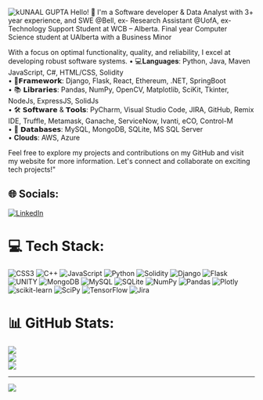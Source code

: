 ![kUNAAL GUPTA](https://github.com/kunaal-gupta/kunaal-gupta/assets/87749508/1955f1bb-c5b2-4946-843b-3c4746693fd3)
Hello! 👋 I'm a Software developer & Data Analyst with 3+ year experience, and SWE @Bell, ex- Research Assistant @UofA, ex-Technology Support Student at WCB – Alberta. Final year Computer Science student at UAlberta with a Business Minor

With a focus on optimal functionality, quality, and reliability, I excel at developing robust software systems.
• 💻𝐋𝐚𝐧𝐠𝐮𝐚𝐠𝐞𝐬: Python, Java, Maven JavaScript, C#, HTML/CSS, Solidity</br>
• 🔧𝗙𝗿𝗮𝗺𝗲𝘄𝗼𝗿𝗸: Django, Flask, React, Ethereum, .NET, SpringBoot</br>
• 📚 𝗟𝗶𝗯𝗿𝗮𝗿𝗶𝗲𝘀: Pandas, NumPy, OpenCV, Matplotlib, SciKit, Tkinter, NodeJs, ExpressJS, SolidJs</br>
• 🛠️ 𝗦𝗼𝗳𝘁𝘄𝗮𝗿𝗲 & 𝗧𝗼𝗼𝗹𝘀: PyCharm, Visual Studio Code, JIRA, GitHub, Remix IDE, Truffle, Metamask, Ganache, ServiceNow, Ivanti, eCO, Control-M </br>
• 💾 𝗗𝗮𝘁𝗮𝗯𝗮𝘀𝗲𝘀: MySQL, MongoDB, SQLite, MS SQL Server</br>
• **Clouds**: AWS, Azure


Feel free to explore my projects and contributions on my GitHub and visit my website for more information. Let's connect and collaborate on exciting tech projects!"


## 🌐 Socials:
[![LinkedIn](https://img.shields.io/badge/LinkedIn-%230077B5.svg?logo=linkedin&logoColor=white)](https://linkedin.com/in/https://www.linkedin.com/in/iamkunaalgupta/) 


# 💻 Tech Stack:
![CSS3](https://img.shields.io/badge/css3-%231572B6.svg?style=for-the-badge&logo=css3&logoColor=white) ![C++](https://img.shields.io/badge/c++-%2300599C.svg?style=for-the-badge&logo=c%2B%2B&logoColor=white) ![JavaScript](https://img.shields.io/badge/javascript-%23323330.svg?style=for-the-badge&logo=javascript&logoColor=%23F7DF1E) ![Python](https://img.shields.io/badge/python-3670A0?style=for-the-badge&logo=python&logoColor=ffdd54) ![Solidity](https://img.shields.io/badge/Solidity-%23363636.svg?style=for-the-badge&logo=solidity&logoColor=white) ![Django](https://img.shields.io/badge/django-%23092E20.svg?style=for-the-badge&logo=django&logoColor=white) ![Flask](https://img.shields.io/badge/flask-%23000.svg?style=for-the-badge&logo=flask&logoColor=white) ![UNITY](https://img.shields.io/badge/Unity-%2320232a.svg?style=for-the-badge&logo=unity&logoColor=white) ![MongoDB](https://img.shields.io/badge/MongoDB-%234ea94b.svg?style=for-the-badge&logo=mongodb&logoColor=white) ![MySQL](https://img.shields.io/badge/mysql-%2300f.svg?style=for-the-badge&logo=mysql&logoColor=white) ![SQLite](https://img.shields.io/badge/sqlite-%2307405e.svg?style=for-the-badge&logo=sqlite&logoColor=white) ![NumPy](https://img.shields.io/badge/numpy-%23013243.svg?style=for-the-badge&logo=numpy&logoColor=white) ![Pandas](https://img.shields.io/badge/pandas-%23150458.svg?style=for-the-badge&logo=pandas&logoColor=white) ![Plotly](https://img.shields.io/badge/Plotly-%233F4F75.svg?style=for-the-badge&logo=plotly&logoColor=white) ![scikit-learn](https://img.shields.io/badge/scikit--learn-%23F7931E.svg?style=for-the-badge&logo=scikit-learn&logoColor=white) ![SciPy](https://img.shields.io/badge/SciPy-%230C55A5.svg?style=for-the-badge&logo=scipy&logoColor=%white) ![TensorFlow](https://img.shields.io/badge/TensorFlow-%23FF6F00.svg?style=for-the-badge&logo=TensorFlow&logoColor=white) ![Jira](https://img.shields.io/badge/jira-%230A0FFF.svg?style=for-the-badge&logo=jira&logoColor=white)
# 📊 GitHub Stats:
![](https://github-readme-stats.vercel.app/api?username=KUNAAL-GUPTA&theme=gruvbox&hide_border=false&include_all_commits=true&count_private=true)<br/>
![](https://github-readme-streak-stats.herokuapp.com/?user=KUNAAL-GUPTA&theme=gruvbox&hide_border=false)<br/>
![](https://github-readme-stats.vercel.app/api/top-langs/?username=KUNAAL-GUPTA&theme=gruvbox&hide_border=false&include_all_commits=true&count_private=true&layout=compact)

---
[![](https://visitcount.itsvg.in/api?id=KUNAAL-GUPTA&icon=0&color=0)](https://visitcount.itsvg.in)

<!-- Proudly created with GPRM ( https://gprm.itsvg.in ) -->
